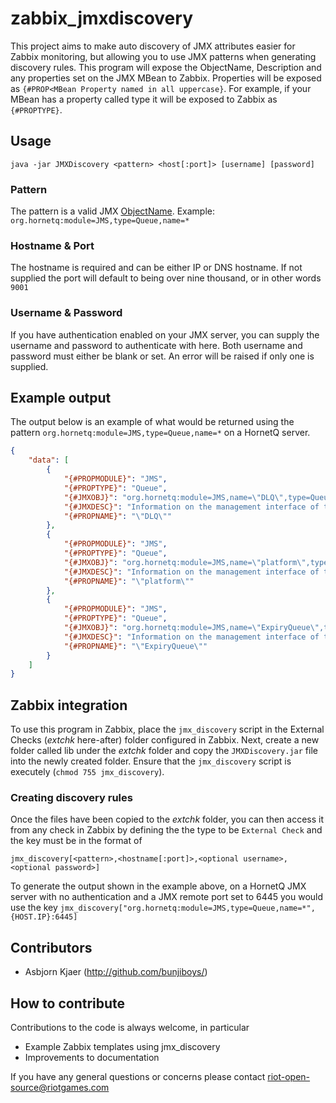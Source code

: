 # zabbix_jmxdiscovery

This project aims to make auto discovery of JMX attributes easier for Zabbix monitoring, but allowing you to use JMX patterns when generating discovery rules. This program will expose the ObjectName, Description and any properties set on the JMX MBean to Zabbix. Properties will be exposed as `{#PROP<MBean Property named in all uppercase}`. For example, if your MBean has a property called type it will be exposed to Zabbix as `{#PROPTYPE}`.

## Usage
`java -jar JMXDiscovery <pattern> <host[:port]> [username] [password]`

### Pattern
The pattern is a valid JMX [ObjectName](http://docs.oracle.com/javase/7/docs/api/javax/management/ObjectName.html). Example: `org.hornetq:module=JMS,type=Queue,name=*`

### Hostname & Port
The hostname is required and can be either IP or DNS hostname. If not supplied the port will default to being over nine thousand, or in other words `9001`

### Username & Password
If you have authentication enabled on your JMX server, you can supply the username and password to authenticate with here. Both username and password must either be blank or set. An error will be raised if only one is supplied.

## Example output
The output below is an example of what would be returned using the pattern `org.hornetq:module=JMS,type=Queue,name=*` on a HornetQ server.
```json
{
    "data": [
        {
            "{#PROPMODULE}": "JMS",
            "{#PROPTYPE}": "Queue",
            "{#JMXOBJ}": "org.hornetq:module=JMS,name=\"DLQ\",type=Queue",
            "{#JMXDESC}": "Information on the management interface of the MBean",
            "{#PROPNAME}": "\"DLQ\""
        },
        {
            "{#PROPMODULE}": "JMS",
            "{#PROPTYPE}": "Queue",
            "{#JMXOBJ}": "org.hornetq:module=JMS,name=\"platform\",type=Queue",
            "{#JMXDESC}": "Information on the management interface of the MBean",
            "{#PROPNAME}": "\"platform\""
        },
        {
            "{#PROPMODULE}": "JMS",
            "{#PROPTYPE}": "Queue",
            "{#JMXOBJ}": "org.hornetq:module=JMS,name=\"ExpiryQueue\",type=Queue",
            "{#JMXDESC}": "Information on the management interface of the MBean",
            "{#PROPNAME}": "\"ExpiryQueue\""
        }
    ]
}
```
## Zabbix integration
To use this program in Zabbix, place the `jmx_discovery` script in the External Checks (*extchk* here-after) folder configured in Zabbix. Next, create a new folder called lib under the *extchk* folder and copy the `JMXDiscovery.jar` file into the newly created folder. Ensure that the `jmx_discovery` script is executely (`chmod 755 jmx_discovery`).

### Creating discovery rules
Once the files have been copied to the *extchk* folder, you can then access it from any check in Zabbix by defining the the type to be `External Check` and the key must be in the format of 
```
jmx_discovery[<pattern>,<hostname[:port]>,<optional username>,<optional password>]
```
To generate the output shown in the example above, on a HornetQ JMX server with no authentication and a JMX remote port set to 6445 you would use the key `jmx_discovery["org.hornetq:module=JMS,type=Queue,name=*",{HOST.IP}:6445]`

## Contributors
 * Asbjorn Kjaer (http://github.com/bunjiboys/)

## How to contribute
Contributions to the code is always welcome, in particular
 * Example Zabbix templates using jmx_discovery
 * Improvements to documentation

If you have any general questions or concerns please contact riot-open-source@riotgames.com
